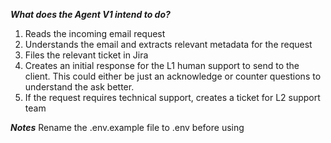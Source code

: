 ***What does the Agent V1 intend to do?***
1. Reads the incoming email request
2. Understands the email and extracts relevant metadata for the request
3. Files the relevant ticket in Jira
4. Creates an initial response for the L1 human support to send to the client. This could either be just an acknowledge or counter questions to understand the ask better.
5. If the request requires technical support, creates a ticket for L2 support team


***Notes***
Rename the .env.example file to .env before using